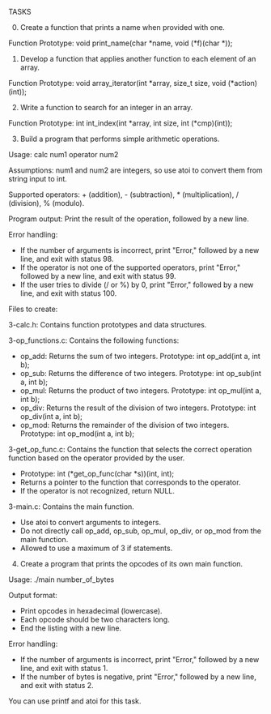 TASKS

0. Create a function that prints a name when provided with one.

Function Prototype: void print_name(char *name, void (*f)(char *));

1. Develop a function that applies another function to each element of an array.

Function Prototype: void array_iterator(int *array, size_t size, void (*action)(int));

2. Write a function to search for an integer in an array.

Function Prototype: int int_index(int *array, int size, int (*cmp)(int));

3. Build a program that performs simple arithmetic operations.

Usage: calc num1 operator num2

Assumptions: num1 and num2 are integers, so use atoi to convert them from string input to int.

Supported operators: + (addition), - (subtraction), * (multiplication), / (division), % (modulo).

Program output: Print the result of the operation, followed by a new line.

Error handling:
- If the number of arguments is incorrect, print "Error," followed by a new line, and exit with status 98.
- If the operator is not one of the supported operators, print "Error," followed by a new line, and exit with status 99.
- If the user tries to divide (/ or %) by 0, print "Error," followed by a new line, and exit with status 100.

Files to create:

3-calc.h: Contains function prototypes and data structures.

3-op_functions.c: Contains the following functions:
- op_add: Returns the sum of two integers. Prototype: int op_add(int a, int b);
- op_sub: Returns the difference of two integers. Prototype: int op_sub(int a, int b);
- op_mul: Returns the product of two integers. Prototype: int op_mul(int a, int b);
- op_div: Returns the result of the division of two integers. Prototype: int op_div(int a, int b);
- op_mod: Returns the remainder of the division of two integers. Prototype: int op_mod(int a, int b);

3-get_op_func.c: Contains the function that selects the correct operation function based on the operator provided by the user.
- Prototype: int (*get_op_func(char *s))(int, int);
- Returns a pointer to the function that corresponds to the operator.
- If the operator is not recognized, return NULL.

3-main.c: Contains the main function.
- Use atoi to convert arguments to integers.
- Do not directly call op_add, op_sub, op_mul, op_div, or op_mod from the main function.
- Allowed to use a maximum of 3 if statements.

4. Create a program that prints the opcodes of its own main function.

Usage: ./main number_of_bytes

Output format:
- Print opcodes in hexadecimal (lowercase).
- Each opcode should be two characters long.
- End the listing with a new line.

Error handling:
- If the number of arguments is incorrect, print "Error," followed by a new line, and exit with status 1.
- If the number of bytes is negative, print "Error," followed by a new line, and exit with status 2.

You can use printf and atoi for this task.
